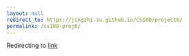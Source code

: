 ```yaml
---
layout: null
redirect_to: https://jingzhi-su.github.io/CS180/project6/
permalink: /cs180-proj6/
---
```

Redirecting to [link](https://jingzhi-su.github.io/CS180/project6/)